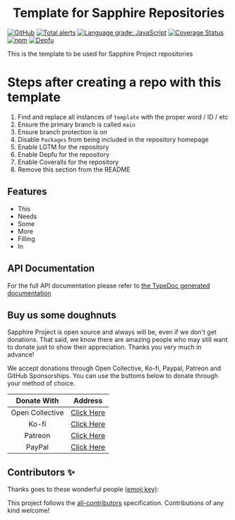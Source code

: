 <div style="text-align:center;"><h1>Template for Sapphire Repositories</h1></div>

[![GitHub](https://img.shields.io/github/license/sapphire-project/template)](https://github.com/sapphire-project/template/blob/main/LICENSE.md)
[![Total alerts](https://img.shields.io/lgtm/alerts/g/sapphire-project/template.svg?logo=lgtm&logoWidth=18)](https://lgtm.com/projects/g/sapphire-project/template/alerts/)
[![Language grade: JavaScript](https://img.shields.io/lgtm/grade/javascript/g/sapphire-project/template.svg?logo=lgtm&logoWidth=18)](https://lgtm.com/projects/g/sapphire-project/template/context:javascript)
[![Coverage Status](https://coveralls.io/repos/github/sapphire-project/template/badge.svg?branch=main)](https://coveralls.io/github/sapphire-project/template?branch=main)
[![npm](https://img.shields.io/npm/v/@sapphire/template?color=crimson&logo=npm&style=flat-square)](https://www.npmjs.com/package/@sapphire/template)
[![Depfu](https://badges.depfu.com/badges/template/count.svg)](https://depfu.com/github/sapphire-project/template?project_id=template)

This is the template to be used for Sapphire Project repositories

# Steps after creating a repo with this template

1. Find and replace all instances of `template` with the proper word / ID / etc
2. Ensure the primary branch is called `main`
3. Ensure branch protection is on
4. Disable `Packages` from being included in the repository homepage
5. Enable LGTM for the repository
6. Enable Depfu for the repository
7. Enable Coveralls for the repository
8. Remove this section from the README

## Features

-   This
-   Needs
-   Some
-   More
-   Filling
-   In

## API Documentation

For the full API documentation please refer to [the TypeDoc generated documentation](https://sapphire-project.github.io/template)

## Buy us some doughnuts

Sapphire Project is open source and always will be, even if we don't get donations. That said, we know there are amazing people who
may still want to donate just to show their appreciation. Thanks you very much in advance!

We accept donations through Open Collective, Ko-fi, Paypal, Patreon and GitHub Sponsorships. You can use the buttoms below to donate through your method of choice.

|   Donate With   |                                             Address                                              |
| :-------------: | :----------------------------------------------------------------------------------------------: |
| Open Collective |                    [Click Here](https://opencollective.com/sapphire-project)                     |
|      Ko-fi      |                         [Click Here](https://ko-fi.com/sapphireproject)                          |
|     Patreon     |                      [Click Here](https://www.patreon.com/sapphire_project)                      |
|     PayPal      | [Click Here](https://www.paypal.com/cgi-bin/webscr?cmd=_s-xclick&hosted_button_id=SP738BQTQQYZY) |

## Contributors ✨

Thanks goes to these wonderful people ([emoji key](https://allcontributors.org/docs/en/emoji-key)):

<!-- ALL-CONTRIBUTORS-LIST:START - Do not remove or modify this section -->
<!-- prettier-ignore-start -->
<!-- markdownlint-disable -->
<!-- markdownlint-enable -->
<!-- prettier-ignore-end -->

<!-- ALL-CONTRIBUTORS-LIST:END -->

This project follows the [all-contributors](https://github.com/all-contributors/all-contributors) specification. Contributions of any kind welcome!
